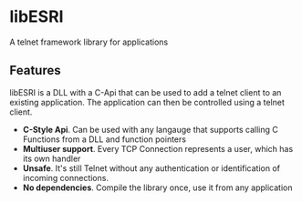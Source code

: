 # libESRI
A telnet framework library for applications

## Features
libESRI is a DLL with a C-Api that can be used to add a telnet client to an existing application.
The application can then be controlled using a telnet client.

- **C-Style Api**. Can be used with any langauge that supports calling C Functions from a DLL and function pointers
- **Multiuser support**. Every TCP Connection represents a user, which has its own handler
- **Unsafe**. It's still Telnet without any authentication or identification of incoming connections.
- **No dependencies**. Compile the library once, use it from any application

